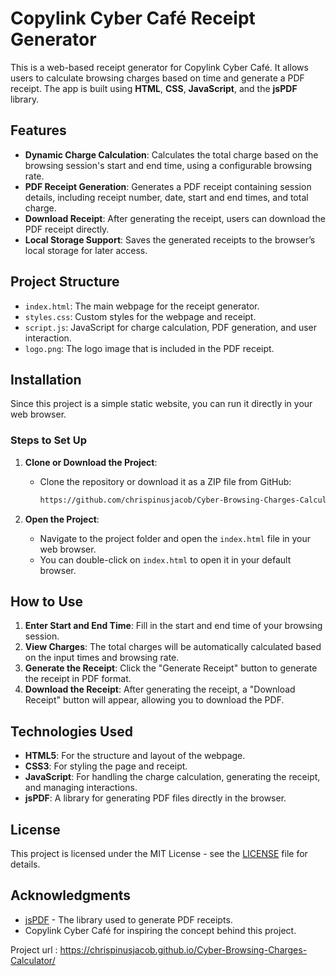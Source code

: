# Copylink Cyber Café Receipt Generator

This is a web-based receipt generator for Copylink Cyber Café. It allows users to calculate browsing charges based on time and generate a PDF receipt. The app is built using **HTML**, **CSS**, **JavaScript**, and the **jsPDF** library.

## Features

- **Dynamic Charge Calculation**: Calculates the total charge based on the browsing session's start and end time, using a configurable browsing rate.
- **PDF Receipt Generation**: Generates a PDF receipt containing session details, including receipt number, date, start and end times, and total charge.
- **Download Receipt**: After generating the receipt, users can download the PDF receipt directly.
- **Local Storage Support**: Saves the generated receipts to the browser’s local storage for later access.

## Project Structure

- `index.html`: The main webpage for the receipt generator.
- `styles.css`: Custom styles for the webpage and receipt.
- `script.js`: JavaScript for charge calculation, PDF generation, and user interaction.
- `logo.png`: The logo image that is included in the PDF receipt.

## Installation

Since this project is a simple static website, you can run it directly in your web browser.

### Steps to Set Up

1. **Clone or Download the Project**:
   - Clone the repository or download it as a ZIP file from GitHub:
     ```bash
     https://github.com/chrispinusjacob/Cyber-Browsing-Charges-Calculator.git
     ```

2. **Open the Project**:
   - Navigate to the project folder and open the `index.html` file in your web browser.
   - You can double-click on `index.html` to open it in your default browser.

## How to Use

1. **Enter Start and End Time**: Fill in the start and end time of your browsing session.
2. **View Charges**: The total charges will be automatically calculated based on the input times and browsing rate.
3. **Generate the Receipt**: Click the "Generate Receipt" button to generate the receipt in PDF format.
4. **Download the Receipt**: After generating the receipt, a "Download Receipt" button will appear, allowing you to download the PDF.

## Technologies Used

- **HTML5**: For the structure and layout of the webpage.
- **CSS3**: For styling the page and receipt.
- **JavaScript**: For handling the charge calculation, generating the receipt, and managing interactions.
- **jsPDF**: A library for generating PDF files directly in the browser.

## License

This project is licensed under the MIT License - see the [LICENSE](LICENSE) file for details.

## Acknowledgments

- [jsPDF](https://github.com/parallax/jsPDF) - The library used to generate PDF receipts.
- Copylink Cyber Café for inspiring the concept behind this project.

 Project url :  https://chrispinusjacob.github.io/Cyber-Browsing-Charges-Calculator/
